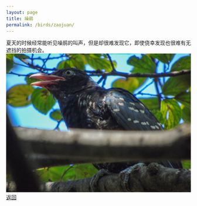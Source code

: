```yaml
---
layout: page
title: 噪鹃
permalink: /birds/zaojuan/
---
```

夏天的时候经常能听见噪鹃的叫声，但是却很难发现它，即使侥幸发现也很难有无遮挡的拍摄机会。
![](../picture/噪鹃/DSC06005.jpg)
[返回](../../)
